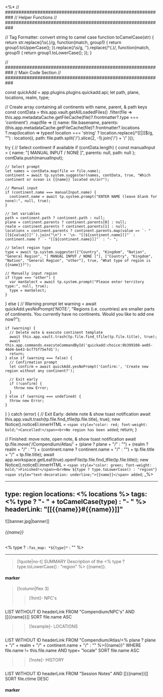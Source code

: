<%*
// ###########################################################
//                        Helper Functions
// ###########################################################

// Tag Formatter: convert string to camel case
function toCamelCase(str) {
  return str.replace(/\s(.)/g, function(match, group1) {
    return group1.toUpperCase();
  }).replace(/\s/g, '').replace(/^(.)/, function(match, group1) {
    return group1.toLowerCase();
  });
}

// ###########################################################
//                        Main Code Section
// ###########################################################

const quickAdd = app.plugins.plugins.quickadd.api;
let path, plane, locations, realm, type;

// Create array containing all continents with name, parent, & path keys
const contData = this.app.vault.getAllLoadedFiles()
  .filter(file => this.app.metadataCache.getFileCache(file)?.frontmatter?.type === 'continent')
  .map(file => ({
    name: file.basename,
    parents: (this.app.metadataCache.getFileCache(file)?.frontmatter?.locations
      ?.map(location => typeof location === 'string' ? location.replace(/^\[\[|\]\]$/g, "") : location)),
    path: file.path.split('/').slice(2, -1).join('/') + '/'
  }));

try {
  // Select continent if available
  if (contData.length) {
    const manualInput = {
      name: "[ MANUAL INPUT / NONE ]",
      parents: null,
      path: null
    };
    contData.push(manualInput);

    // Select prompt
    let names = contData.map(file => file.name);
    continent = await tp.system.suggester(names, contData, true, "Which continent or ocean is {{name}} located on/in?");

    // Manual input
    if (continent.name === manualInput.name) {
      continent.name = await tp.system.prompt("ENTER NAME (leave blank for none):", null, true);
    }

    // Set variables
    path = continent.path ? continent.path : null;
    plane = continent.parents ? continent.parents[0] : null;
    realm = continent.parents ? continent.parents[1] : null;
    locations = continent.parents ? continent.parents.map(value => `- "[[${value}]]"`).join("\n") + `\n- "[[${continent.name}]]"` : continent.name ? `- "[[${continent.name}]]"` : "- ";

    // Select region type
    type = await tp.system.suggester(["Country", "Kingdom", "Nation", "General Region", "[ MANUAL INPUT / NONE ]"], ["Country", "Kingdom", "Nation", "General Region", "other"], true, "What type of region is {{name}}?");

    // Manually input region
    if (type === "other") {
      var manSelect = await tp.system.prompt("Please enter territory type:", null, true);
      type = manSelect;
    }
  } else {
    // Warning prompt
    let warning = await quickAdd.yesNoPrompt('NOTE:', "Regions (i.e. countries) are smaller parts of continents. You currently have no continents. Would you like to add one now?");

    if (warning) {
      // Delete note & execute continent template
      await this.app.vault.trash(tp.file.find_tfile(tp.file.title), true);
      await this.app.commands.executeCommandById('quickadd:choice:9b399108-ae05-46d4-be43-bcf75f75efd1');
      return;
    } else if (warning === false) {
      // Confirmation prompt
      let confirm = await quickAdd.yesNoPrompt('Confirm:', 'Create new region without any continent?');

      // Exit early
      if (!confirm) {
        throw new Error;
      }
    } else if (warning === undefined) {
      throw new Error;
    }
  }
} catch (error) {
  // Exit Early: delete note & show toast notification
  await this.app.vault.trash(tp.file.find_tfile(tp.file.title), true);
  new Notice().noticeEl.innerHTML = `<span style="color: red; font-weight: bold;">Cancelled!</span><br>No region has been added`;
  return;
}

// Finished: move note, open note, & show toast notification
await tp.file.move('/Compendium/Atlas/' + (plane ? plane + "/" : "") + (realm ? realm + "/" : "") + (continent.name ? continent.name + "/" : "") + tp.file.title + "/" + tp.file.title);
await app.workspace.getLeaf(true).openFile(tp.file.find_tfile(tp.file.title));
new Notice().noticeEl.innerHTML = `<span style="color: green; font-weight: bold;">Finished!</span><br>New ${type ? type.toLowerCase() : "region"} <span style="text-decoration: underline;">{{name}}</span> added`;
_%>

---
type: region
locations:
<% locations %>
tags:
<% type ? "- " + toCamelCase(type) : "- " %>
headerLink: "[[{{name}}#{{name}}]]"
---

![[banner.jpg|banner]]
###### {{name}}
<span class="sub2"><% type ? `:fas_map: *${type}*` : "" %></span>
___

> [!quote|no-t] SUMMARY
>Description of the <% type ? type.toLowerCase() : "region" %> {{name}}.

#### marker
> [!column|flex 3]
>> [!hint]-  NPC's
>> ```dataview
LIST WITHOUT ID headerLink
FROM "Compendium/NPC's" AND [[{{name}}]]
SORT file.name ASC
>
>> [!example]- LOCATIONS
>>```dataview
LIST WITHOUT ID headerLink
FROM "Compendium/Atlas/<% plane ? plane + "/" + realm + "/" + continent.name + "/" : "" %>{{name}}"
WHERE file.name != this.file.name AND type= "locale"
SORT file.name ASC
>
>> [!note]- HISTORY
>>```dataview
LIST WITHOUT ID headerLink
FROM "Session Notes" AND [[{{name}}]]
SORT file.ctime DESC
#### marker